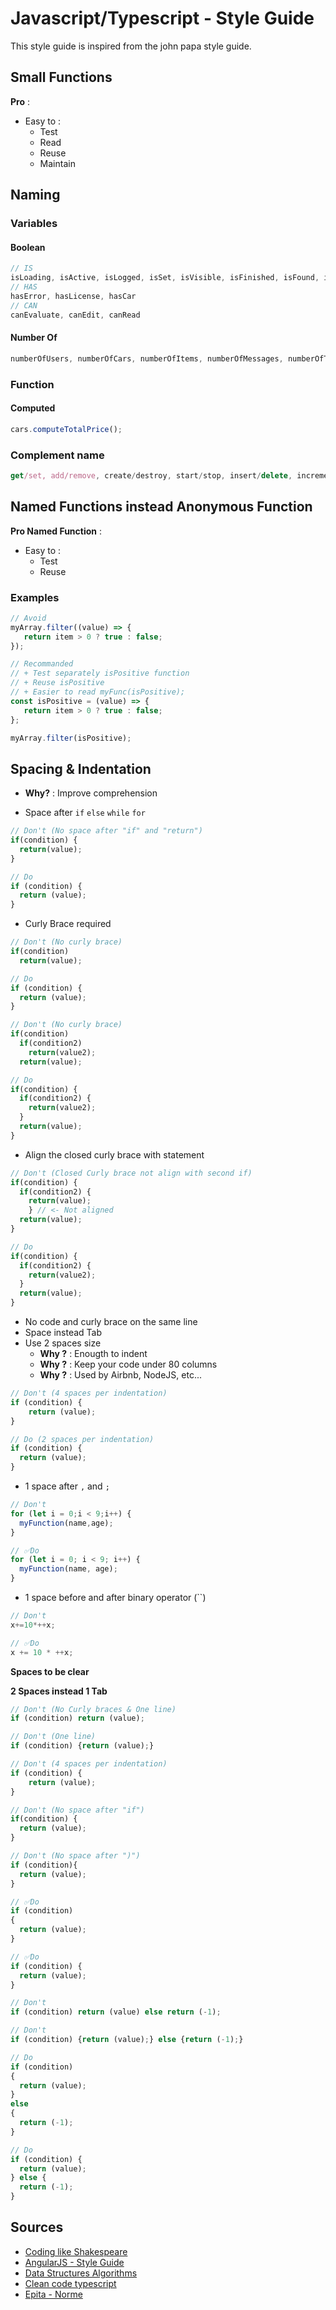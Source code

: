 # Javascript/Typescript - Style Guide

This style guide is inspired from the john papa style guide.

## Small Functions

**Pro** :
- Easy to :
  - Test
  - Read
  - Reuse
  - Maintain
  
## Naming 

### Variables 

#### Boolean

```javascript
// IS
isLoading, isActive, isLogged, isSet, isVisible, isFinished, isFound, isOpen
// HAS
hasError, hasLicense, hasCar
// CAN
canEvaluate, canEdit, canRead
```

#### Number Of

```javascript
numberOfUsers, numberOfCars, numberOfItems, numberOfMessages, numberOfTickets
```

### Function

#### Computed

```javascript
cars.computeTotalPrice();
```

### Complement name

```javascript
get/set, add/remove, create/destroy, start/stop, insert/delete, increment/decrement, old/new, begin/end, first/last, up/down, min/max, next/previous, old/new, open/close, show/hide, suspend/resume, etc.
```

## Named Functions instead Anonymous Function

**Pro Named Function** :
- Easy to :
  - Test
  - Reuse

### Examples

```javascript
// Avoid
myArray.filter((value) => {
   return item > 0 ? true : false;
});
```

```javascript
// Recommanded
// + Test separately isPositive function
// + Reuse isPositive
// + Easier to read myFunc(isPositive);
const isPositive = (value) => {
   return item > 0 ? true : false;
};

myArray.filter(isPositive);
```

## Spacing & Indentation

- **Why?** : Improve comprehension

- Space after `if` `else` `while` `for`
```ts
// Don't (No space after "if" and "return")
if(condition) {
  return(value);
}

// Do
if (condition) {
  return (value);
}
```

- Curly Brace required

```ts
// Don't (No curly brace)
if(condition)
  return(value);

// Do
if (condition) {
  return (value);
}

// Don't (No curly brace)
if(condition)
  if(condition2)
    return(value2);
  return(value);

// Do
if(condition) {
  if(condition2) {
    return(value2);
  }
  return(value);
}
```

- Align the closed curly brace with statement

```js
// Don't (Closed Curly brace not align with second if)
if(condition) {
  if(condition2) {
    return(value);
    } // <- Not aligned
  return(value);
}

// Do
if(condition) {
  if(condition2) {
    return(value2);
  }
  return(value);
}
```

- No code and curly brace on the same line
- Space instead Tab
- Use 2 spaces size
  - **Why ?** : Enougth to indent
  - **Why ?** : Keep your code under 80 columns
  - **Why ?** : Used by Airbnb, NodeJS, etc...

```js
// Don't (4 spaces per indentation)
if (condition) {
    return (value);
}

// Do (2 spaces per indentation)
if (condition) {
  return (value);
}
```

- 1 space after `,` and `;`

```js
// Don't
for (let i = 0;i < 9;i++) {
  myFunction(name,age);
}

// ✅Do
for (let i = 0; i < 9; i++) {
  myFunction(name, age);
}
```

- 1 space before and after binary operator (``)

```js
// Don't
x+=10*++x;

// ✅Do
x += 10 * ++x;
```

**Spaces to be clear**



**2 Spaces instead 1 Tab**



```js
// Don't (No Curly braces & One line)
if (condition) return (value); 

// Don't (One line)
if (condition) {return (value);}

// Don't (4 spaces per indentation)
if (condition) {
    return (value);
}

// Don't (No space after "if")
if(condition) {
  return (value);
}

// Don't (No space after ")")
if (condition){
  return (value);
}

// ✅Do
if (condition)
{
  return (value);
}

// ✅Do
if (condition) {
  return (value);
}
```

```js
// Don't
if (condition) return (value) else return (-1); 

// Don't
if (condition) {return (value);} else {return (-1);}

// Do
if (condition)
{
  return (value);
}
else
{
  return (-1);
}

// Do
if (condition) {
  return (value);
} else {
  return (-1);
}
```

## Sources

- [Coding like Shakespeare](https://dmitripavlutin.com/coding-like-shakespeare-practical-function-naming-conventions/)
- [AngularJS - Style Guide](https://github.com/johnpapa/angular-styleguide/blob/master/a1/README.md)
- [Data Structures Algorithms](https://github.com/amejiarosario/dsa.js-data-structures-algorithms-javascript/blob/master/README.md)
- [Clean code typescript](https://github.com/labs42io/clean-code-typescript/blob/master/README.md)
- [Epita - Norme](https://www.lrde.epita.fr/~raph/docs/epita-css/norme-fr.pdf)
